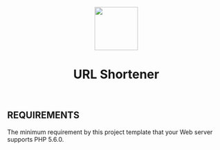 <p align="center">
    <a href="https://dutainformasi.net" target="_blank">
        <img src="https://s3-id-jkt-1.kilatstorage.id/cdn-dutainformasi/assets/img/logo.png" height="100px">
    </a>
    <h1 align="center">URL Shortener</h1>
    <br>
</p>

REQUIREMENTS
------------

The minimum requirement by this project template that your Web server supports PHP 5.6.0.
